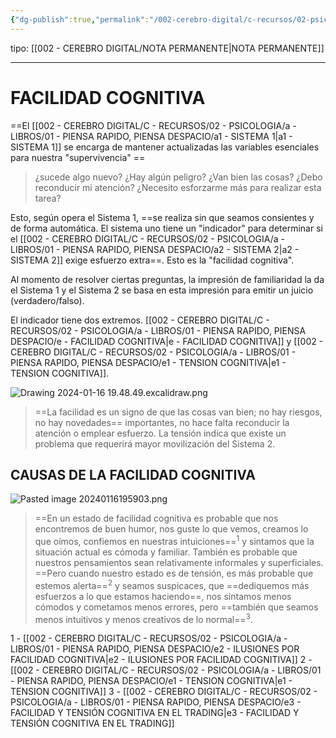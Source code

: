 ```yaml
---
{"dg-publish":true,"permalink":"/002-cerebro-digital/c-recursos/02-psicologia/a-libros/01-piensa-rapido-piensa-despacio/e-facilidad-cognitiva/"}
---
```


tipo: [[002 - CEREBRO DIGITAL/NOTA PERMANENTE\|NOTA PERMANENTE]]

---

# FACILIDAD COGNITIVA
==El [[002 - CEREBRO DIGITAL/C - RECURSOS/02 - PSICOLOGIA/a - LIBROS/01 - PIENSA RAPIDO, PIENSA DESPACIO/a1 - SISTEMA 1\|a1 - SISTEMA 1]] se encarga de mantener actualizadas las variables esenciales para nuestra "supervivencia" ==
> ¿sucede algo nuevo? ¿Hay algún peligro? ¿Van bien las cosas? ¿Debo reconducir mi atención? ¿Necesito esforzarme más para realizar esta tarea?

Esto, según opera el Sistema 1, ==se realiza sin que seamos consientes y de forma automática. El sistema uno tiene un "indicador" para determinar si el [[002 - CEREBRO DIGITAL/C - RECURSOS/02 - PSICOLOGIA/a - LIBROS/01 - PIENSA RAPIDO, PIENSA DESPACIO/a2 - SISTEMA 2\|a2 - SISTEMA 2]] exige esfuerzo extra==. Esto es la "facilidad cognitiva". 

Al momento de resolver ciertas preguntas, la impresión de familiaridad la da el Sistema 1 y el Sistema 2 se basa en esta impresión para emitir un juicio (verdadero/falso).

El indicador tiene dos extremos.
[[002 - CEREBRO DIGITAL/C - RECURSOS/02 - PSICOLOGIA/a - LIBROS/01 - PIENSA RAPIDO, PIENSA DESPACIO/e - FACILIDAD COGNITIVA\|e - FACILIDAD COGNITIVA]] y [[002 - CEREBRO DIGITAL/C - RECURSOS/02 - PSICOLOGIA/a - LIBROS/01 - PIENSA RAPIDO, PIENSA DESPACIO/e1 - TENSION COGNITIVA\|e1 - TENSION COGNITIVA]].

![Drawing 2024-01-16 19.48.49.excalidraw.png](/img/user/Excalidraw/Drawing%202024-01-16%2019.48.49.excalidraw.png)

>==La facilidad es un signo de que las cosas van bien; no hay riesgos, no hay novedades== importantes, no hace falta reconducir la atención o emplear esfuerzo. La tensión indica que existe un problema que requerirá mayor movilización del Sistema 2.

## CAUSAS DE LA FACILIDAD COGNITIVA
![Pasted image 20240116195903.png](/img/user/img/user/900%20-%20ANEXO/Pasted%20image%2020240116195903.png)

>==En un estado de facilidad cognitiva es probable que nos encontremos de buen humor, nos guste lo que vemos, creamos lo que oímos, confiemos en nuestras intuiciones==<sup>1</sup> y sintamos que la situación actual es cómoda y familiar. También es probable que nuestros pensamientos sean relativamente informales y superficiales. ==Pero cuando nuestro estado es de tensión, es más probable que estemos alerta==<sup>2</sup> y seamos suspicaces, que ==dediquemos más esfuerzos a lo que estamos haciendo==, nos sintamos menos cómodos y cometamos menos errores, pero ==también que seamos menos intuitivos y menos creativos de lo normal==<sup>3</sup>.

1 - [[002 - CEREBRO DIGITAL/C - RECURSOS/02 - PSICOLOGIA/a - LIBROS/01 - PIENSA RAPIDO, PIENSA DESPACIO/e2 - ILUSIONES POR FACILIDAD COGNITIVA\|e2 - ILUSIONES POR FACILIDAD COGNITIVA]]
2 - [[002 - CEREBRO DIGITAL/C - RECURSOS/02 - PSICOLOGIA/a - LIBROS/01 - PIENSA RAPIDO, PIENSA DESPACIO/e1 - TENSION COGNITIVA\|e1 - TENSION COGNITIVA]]
3 - [[002 - CEREBRO DIGITAL/C - RECURSOS/02 - PSICOLOGIA/a - LIBROS/01 - PIENSA RAPIDO, PIENSA DESPACIO/e3 - FACILIDAD Y TENSIÓN COGNITIVA EN EL TRADING\|e3 - FACILIDAD Y TENSIÓN COGNITIVA EN EL TRADING]]
